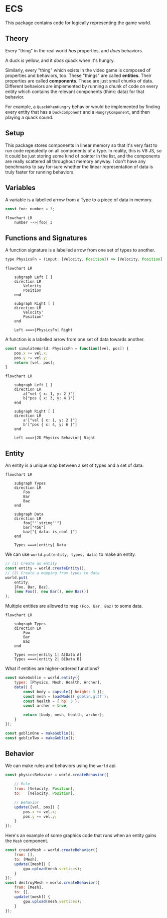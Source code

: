 # ECS

This package contains code for logically representing the game world.

## Theory

Every "thing" in the real world _has_ properties, and _does_ behaviors.

A duck _is_ yellow, and it _does_ quack when it's hungry.

Similarly, every "thing" which exists in the video game is composed of properties
and behaviors, too.
These "things" are called **entities**.
Their properties are called **components**.  These are just small chunks of data.
Different behaviors are implemented by running a chunk of code on every entity
which contains the relevant components (think: data) for that behavior.

For example, a `QuackWhenHungry` behavior would be implemented by finding every
entity that has a `DuckComponent` and a `HungryComponent`, and then playing a
quack sound.

## Setup

This package stores components in linear memory so that it's very fast to run
code repeatedly on all components of a type.  In reality, this is V8 JS, so it
could be just storing some kind of pointer in the list, and the components are
really scattered all throughout memory anyway.  I don't have any benchmarks to
say for-sure whether the linear representation of data is truly faster for
running behaviors.

## Variables

A variable is a labelled arrow from a Type to a piece of data in memory.

```js
const foo: number = 3;
```

```mermaid
flowchart LR
    number -->|foo| 3
```

## Functions and Signatures

A function signature is a labelled arrow from one set of types to another.

```js
type PhysicsFn = (input: [Velocity, Position]) => [Velocity, Position]
```

```mermaid
flowchart LR

    subgraph Left [ ]
    direction LR
        Velocity
        Position
    end

    subgraph Right [ ]
    direction LR
        Velocity'
        Position'
    end

    Left ===>|PhysicsFn| Right
```

A function is a labelled arrow from one set of data towards another.

```js
const simulateWorld: PhysicsFn = function([vel, pos]) {
    pos.x += vel.x;
    pos.y += vel.y;
    return [vel, pos];
}
```

```mermaid
flowchart LR

    subgraph Left [ ]
    direction LR
        a["vel { x: 1, y: 2 }"]
        b["pos { x: 3, y: 4 }"]
    end

    subgraph Right [ ]
    direction LR
        a'["vel { x: 1, y: 2 }"]
        b'["pos { x: 4, y: 6 }"]
    end

    Left ===>|2D Physics Behavior| Right

```

## Entity

An entity is a unique map between a set of types and a set of data.


```mermaid
flowchart LR

    subgraph Types
    direction LR
        Foo
        Bar
        Baz
    end

    subgraph Data
    direction LR
        foo["''string''"]
        bar["456"]
        baz["{ data: is_cool }"]
    end

    Types ===>|entity| Data
```

We can use `world.put(entity, types, data)` to make an entity.

```js
// (1) Create an entity
const entity = world.createEntity();
// (2) Create a mapping from types to data
world.put(
    entity,
    [Foo, Bar, Baz],
    [new Foo(), new Bar(), new Baz()]
);
```

Multiple entities are allowed to map `(Foo, Bar, Baz)` to some data.

```mermaid
flowchart LR

    subgraph Types
    direction LR
        Foo
        Bar
        Baz
    end

    Types ===>|entity 1| A[Data A]
    Types ===>|entity 2| B[Data B]
```

What if entities are higher-ordered functions?

```js
const makeGoblin = world.entity({
    types: [Physics, Mesh, Health, Archer],
    data() {
        const body = capsule({ height: 3 });
        const mesh = loadModel('goblin.gltf');
        const health = { hp: 3 };
        const archer = true;

        return [body, mesh, health, archer];
    }
});

const goblinOne = makeGoblin();
const goblinTwo = makeGoblin();
```

## Behavior

We can make rules and behaviors using the `world` api.

```js
const physicsBehavior = world.createBehavior({

    // Rule
    from: [Velocity, Position],
    to:   [Velocity, Position],

    // Behavior
    update([vel, pos]) {
        pos.x += vel.x;
        pos.y += vel.y;
    }
});

```

Here's an example of some graphics code that runs when an entity gains the `Mesh` component.

```js
const createMesh = world.createBehavior({
    from: [],
    to: [Mesh],
    update([mesh]) {
        gpu.upload(mesh.vertices);
    }
});
const destroyMesh = world.createBehavior({
    from: [Mesh],
    to: [],
    update([mesh]) {
        gpu.upload(mesh.vertices);
    }
});
```